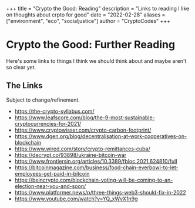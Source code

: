 +++
title = "Crypto the Good: Reading"
description = "Links to reading I like on thoughts about crpto for good"
date = "2022-02-28"
aliases = ["environment", "eco", "socialjustice"]
author = "CryptoCodes"
+++
# Crypto the Good: Further Reading #
Here's some links to things I think we should think about and maybe aren't so clear yet.

## The Links ##
Subject to change/refinement.

- https://the-crypto-syllabus.com/
- https://www.leafscore.com/blog/the-9-most-sustainable-cryptocurrencies-for-2021/
- https://www.cryptowisser.com/crypto-carbon-footprint/
- https://www.dgen.org/blog/decentralisation-at-work-cooperatives-on-blockchain
- https://www.wired.com/story/crypto-remittances-cuba/
- https://decrypt.co/93898/ukraine-bitcoin-war
- https://www.frontiersin.org/articles/10.3389/fbloc.2021.624810/full
- https://bitcoinmagazine.com/business/food-chain-everbowl-to-let-employees-get-paid-in-bitcoin
- https://beincrypto.com/blockchain-voting-will-be-coming-to-an-election-near-you-and-soon/
- https://www.platformer.news/p/three-things-web3-should-fix-in-2022
- https://www.youtube.com/watch?v=YQ_xWvX1n9g
